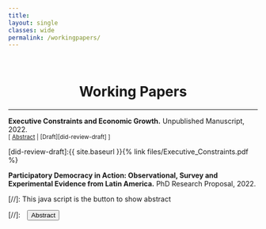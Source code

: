 ```yaml
---
title: 
layout: single
classes: wide
permalink: /workingpapers/
---
```

<br/> 

<!-- Google Tag Manager (noscript) -->
<noscript><iframe src="https://www.googletagmanager.com/ns.html?id=GTM-PNS829G"
height="0" width="0" style="display:none;visibility:hidden"></iframe></noscript>
<!-- End Google Tag Manager (noscript) -->

# <center> Working Papers </center>
- - -

**Executive Constraints and Economic Growth.** Unpublished Manuscript, 2022.
<br/>
<small>[ <a href="#/" onclick="visib('did-review')">Abstract</a> | [Draft][did-review-draft] ] </small>

<div id="did-review" style="display: none; text-align: justify; line-height: 1.2" ><small>
Using panel data of 143 countries from 1950 to 2010, this article estimates the effects of executive constraints on economic growth. We construct a non-monolithic definition of executive constraints that allow us to characterize two well-specified types: Horizontal and Vertical. The former institutions are linked to a concept of horizontal accountability where the executive is accountable to the parliament, whereas the latter are associated with vertical accountability where the executive is accountable to the electorate. This approach allows us to create a novel typology of political regimes based on the interaction between these institutions. The typology characterizes four institutional settings that determine the degree to which a ruler is committed to secure rights and/or accountable to citizens’ sanction. Fixed effects and GMM estimates suggest that the exclusive presence of horizontal constraints is associated with a decrease of about 0.21 percent of GDP per capita. Vertical Constraints have no significant effect, but the presence of both institutions is associated with an increase of about 0.18 percent of GDP per capita. The results show an empirically relevant interaction between both constraints.
</small><br><br/></div>

[did-review-draft]:{{ site.baseurl }}{% link files/Executive_Constraints.pdf %}


**Participatory Democracy in Action: Observational, Survey and Experimental Evidence from Latin America.** PhD Research Proposal, 2022.



[//]: This java script is the button to show abstract
<script>
 function visib(id) {
  var x = document.getElementById(id);
  if (x.style.display === "block") {
    x.style.display = "none";
  } else {
    x.style.display = "block";
  }
}
</script>

[//]:&emsp;<button onclick="visib('polariz')" class="btn btn--inverse btn--small">Abstract</button>
